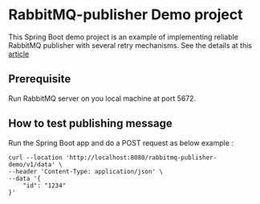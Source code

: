# RabbitMQ-publisher Demo project

This Spring Boot demo project is an example of implementing
reliable RabbitMQ publisher with several retry mechanisms.
See the details at this [article](https://developers.ascendcorp.com/reliable-publishing-to-rabbitmq-with-spring-amqp-d2f3e81275e7)

## Prerequisite
Run RabbitMQ server on you local machine at port 5672.

## How to test publishing message
Run the Spring Boot app and do a POST request as below example :
```
curl --location 'http://localhost:8080/rabbitmq-publisher-demo/v1/data' \
--header 'Content-Type: application/json' \
--data '{
    "id": "1234"
}'
```